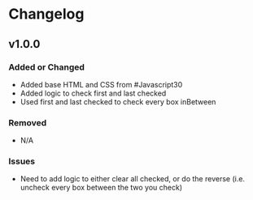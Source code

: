 # Changelog

## v1.0.0

### Added or Changed
- Added base HTML and CSS from #Javascript30
- Added logic to check first and last checked
- Used first and last checked to check every box inBetween

### Removed

- N/A

### Issues

- Need to add logic to either clear all checked, or do the reverse (i.e. uncheck every box between the two you check)